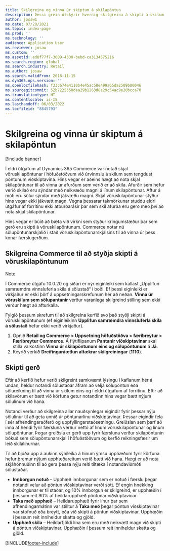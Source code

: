 ```yaml
---
title: Skilgreina og vinna úr skiptum á skilapöntun
description: Þessi grein útskýrir hvernig skilgreina á skipti á skilum í Dynamics 365 Commerce.
author: josaw1
ms.date: 07/28/2021
ms.topic: index-page
ms.prod: ''
ms.technology: ''
audience: Application User
ms.reviewer: josaw
ms.custom: ''
ms.assetid: ed0f77f7-3609-4330-bebd-ca3134575216
ms.search.region: global
ms.search.industry: Retail
ms.author: josaw
ms.search.validFrom: 2018-11-15
ms.dyn365.ops.version: ''
ms.openlocfilehash: f33c674e4110b4e45ac58e499a65da2509b00046
ms.sourcegitcommit: 52b7225350daa29b1263d8e29c54ac9e20bcca70
ms.translationtype: HT
ms.contentlocale: is-IS
ms.lasthandoff: 06/03/2022
ms.locfileid: "8845793"
---
```

# <a name="configure-and-process-an-exchange-on-a-return-order"></a>Skilgreina og vinna úr skiptum á skilapöntun

[!include [banner](includes/banner.md)]

Í eldri útgáfum af Dynamics 365 Commerce var notað skjal vöruskilapöntunar í höfuðstöðvum við úrvinnslu á skilum sem tengdust pöntunum viðskiptavina. Hins vegar er aðeins hægt að nota skjal skilapöntunar til að vinna úr afurðum sem verið er að skila. Afurðir sem hefur verið skilað eru sýndar með neikvæðu magni á línum skilapöntunar. Aftur á móti eru sölur sýndar með jákvæðu magni. Skjal vöruskilapöntunar styður hins vegar ekki jákvætt magn. Vegna þessarar takmörkunar studdu eldri útgáfur af forritinu ekki atburðarásir þar sem skil afurða eru gerð með því að nota skjal skilapöntunar.

Hins vegar er búið að bæta við virkni sem styður kringumstæður þar sem gerð eru skipti á vöruskilapöntunum. Commerce notar nú sölupöntunarskjalið í stað vöruskilapöntunarskjalsins til að vinna úr þess konar færslugerðum.

## <a name="configure-commerce-to-support-exchanges-on-return-orders"></a>Skilgreina Commerce til að styðja skipti á vöruskilapöntunum

> [!NOTE]
> Í Commerce útgáfu 10.0.20 og síðari er nýr eiginleiki sem kallast „Upplifun samræmdra vinnsluferla skila á sölustað“ í boði. Ef þessi eiginleiki er virkjaður er ekki þörf á uppsetningarskrefunum hér að neðan. **Vinna úr vöruskilum sem sölupantanir** verður varanlega skilgreind stilling sem ekki verður hægt að afturkalla.

Fylgið þessum skrefum til að skilgreina kerfið svo það styðji skipti á vöruskilapöntunum (ef eiginleikinn **Upplifun samræmdra vinnsluferla skila á sölustað** hefur ekki verið virkjaður).

1. Opnið **Retail og Commerce \> Uppsetning höfuðstöðva \> færibreytur \> Færibreytur Commerce**. Á flýtiflipanum **Pantanir viðskiptavinar** skal stilla valkostinn **Vinna úr skilapöntunum eins og sölupöntunum** á **Já**.
2. Keyrið verkið **Dreifingaráætlun altækrar skilgreiningar** (**1110**).

## <a name="make-an-exchange"></a>Skipti gerð

Eftir að kerfið hefur verið skilgreint samkvæmt lýsingu í kaflanum hér á undan, heldur notandi sölustaðar áfram að velja sölupöntun eða sölureikning til að vinna úr skilum eins og í eldri útgáfum af forritinu. Eftir að skilavörum er bætt við körfuna getur notandinn hins vegar bætt nýjum sölulínum við hana.

Notandi verður að skilgreina allar nauðsynlegar eigindir fyrir þessar nýju sölulínur til að geta unnið úr pöntunarlínu viðskiptavinar. Þessar eigindir fela í sér afhendingaraðferð og uppfyllingarstaðsetningu. Greiðslan sem þarf að inna af hendi fyrir færsluna verður nettó af línum vöruskilapöntunar og línum sölupöntunar. Þegar greiðsla er gerð upp fyrir færsluna verður skilapöntunin bókuð sem sölupöntunarskjal í höfuðstöðvum og kerfið reikningsfærir um leið skilalínurnar.

Til að bjóða upp á aukinn sýnileika á hinum ýmsu upphæðum fyrir körfuna hefur þremur nýjum upphæðareitum verið bætt við hana. Hægt er að nota skjáhönnuðinn til að gera þessa nýju reiti tiltæka í notandaviðmóti sölustaðar.

- **Innborgun notuð** – Upphæð innborgunar sem er notuð í færslu þegar notandi velur að pöntun viðskiptavinar verði sótt. Ef engin hnekking innborgunar er til staðar, og 10% innborgun er skilgreind, er upphæðin í þessum reit 90% af heildarupphæð pöntunar viðskiptavinar.
- **Taka með upphæð** – Heildarupphæð fyrir línur þar sem afhendingarmátinn var stilltur á **Taka með** þegar pöntun viðskiptavinar var stofnuð eða breytt, eða við skipti á pöntun viðskiptavinar. Upphæðin í þessum reit inniheldur skatta og gjöld.
- **Upphæð skila** – Heildarfjöldi lína sem eru með neikvætt magn við skipti á pöntun viðskiptavinar. Upphæðin í þessum reit inniheldur skatta og gjöld.


[!INCLUDE[footer-include](../includes/footer-banner.md)]

